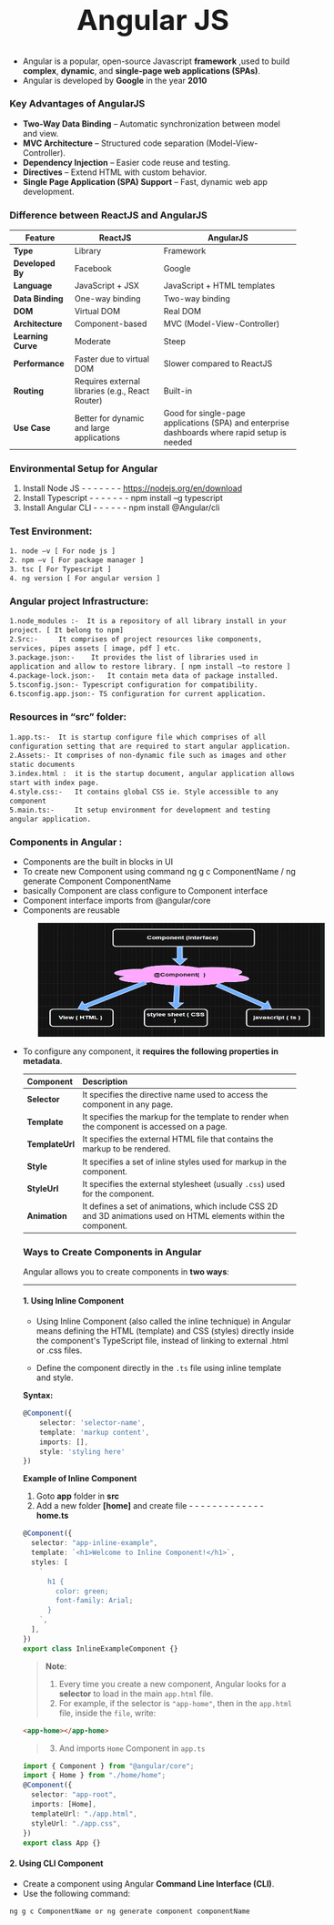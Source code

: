 <h1 style="text-align:center;font-size:50px">Angular JS</h1>

- Angular is a popular, open-source Javascript **framework** ,used to build **complex**, **dynamic**, and **single-page web applications (SPAs)**.
- Angular is developed by **Google** in the year **2010**

### Key Advantages of AngularJS

- **Two-Way Data Binding** – Automatic synchronization between model and view.
- **MVC Architecture** – Structured code separation (Model-View-Controller).
- **Dependency Injection** – Easier code reuse and testing.
- **Directives** – Extend HTML with custom behavior.
- **Single Page Application (SPA) Support** – Fast, dynamic web app development.

### Difference between ReactJS and AngularJS

| Feature            | ReactJS                                          | AngularJS                                                                                     |
| ------------------ | ------------------------------------------------ | --------------------------------------------------------------------------------------------- |
| **Type**           | Library                                          | Framework                                                                                     |
| **Developed By**   | Facebook                                         | Google                                                                                        |
| **Language**       | JavaScript + JSX                                 | JavaScript + HTML templates                                                                   |
| **Data Binding**   | One-way binding                                  | Two-way binding                                                                               |
| **DOM**            | Virtual DOM                                      | Real DOM                                                                                      |
| **Architecture**   | Component-based                                  | MVC (Model-View-Controller)                                                                   |
| **Learning Curve** | Moderate                                         | Steep                                                                                         |
| **Performance**    | Faster due to virtual DOM                        | Slower compared to ReactJS                                                                    |
| **Routing**        | Requires external libraries (e.g., React Router) | Built-in                                                                                      |
| **Use Case**       | Better for dynamic and large applications        | Good for single-page applications (SPA) and enterprise dashboards where rapid setup is needed |

### Environmental Setup for Angular

1. Install Node JS - - - - - - - <a href="https://nodejs.org/en/download"> https://nodejs.org/en/download</a>
2. Install Typescript - - - - - - - npm install –g typescript
3. Install Angular CLI - - - - - - npm install @Angular/cli

### Test Environment:

    1. node –v [ For node js ]
    2. npm –v [ For package manager ]
    3. tsc [ For Typescript ]
    4. ng version [ For angular version ]

### Angular project Infrastructure:

    1.node_modules :-  It is a repository of all library install in your project. [ It belong to npm]
    2.Src:-     It comprises of project resources like components, services, pipes assets [ image, pdf ] etc.
    3.package.json:-    It provides the list of libraries used in application and allow to restore library. [ npm install –to restore ]
    4.package-lock.json:-   It contain meta data of package installed.
    5.tsconfig.json:- Typescript configuration for compatibility.
    6.tsconfig.app.json:- TS configuration for current application.

### Resources in “src” folder:

    1.app.ts:-  It is startup configure file which comprises of all configuration setting that are required to start angular application.
    2.Assets:- It comprises of non-dynamic file such as images and other static documents
    3.index.html :  it is the startup document, angular application allows start with index page.
    4.style.css:-   It contains global CSS ie. Style accessible to any component
    5.main.ts:-     It setup environment for development and testing angular application.

### Components in Angular :

- Components are the built in blocks in UI
- To create new Component using command
  ng g c ComponentName / ng generate Component ComponentName
- basically Component are class configure to Component interface
- Component interface imports from @angular/core
- Components are reusable

 <img src="image.png" alt="alt text" width="700" height="200" style="margin-left:50px" />

- To configure any component, it **requires the following properties in metadata**.

  | **Component**   | **Description**                                                                                                    |
  | --------------- | ------------------------------------------------------------------------------------------------------------------ |
  | **Selector**    | It specifies the directive name used to access the component in any page.                                          |
  | **Template**    | It specifies the markup for the template to render when the component is accessed on a page.                       |
  | **TemplateUrl** | It specifies the external HTML file that contains the markup to be rendered.                                       |
  | **Style**       | It specifies a set of inline styles used for markup in the component.                                              |
  | **StyleUrl**    | It specifies the external stylesheet (usually `.css`) used for the component.                                      |
  | **Animation**   | It defines a set of animations, which include CSS 2D and 3D animations used on HTML elements within the component. |

  ### Ways to Create Components in Angular

  Angular allows you to create components in **two ways**:

  ***

  #### 1. Using Inline Component

  - Using Inline Component (also called the inline technique) in Angular means defining the HTML (template) and CSS (styles) directly inside the component's TypeScript file, instead of linking to external .html or .css files.

  - Define the component directly in the `.ts` file using inline template and style.

  **Syntax:**

  ```ts
  @Component({
      selector: 'selector-name',
      template: 'markup content',
      imports: [],
      style: 'styling here'
  })

  ```

  **Example of Inline Component**

  1. Goto **app** folder in **src**
  2. Add a new folder **[home]** and create file - - - - - - - - - - - - - **home.ts**

  ```ts
  @Component({
    selector: "app-inline-example",
    template: `<h1>Welcome to Inline Component!</h1>`,
    styles: [
      `
        h1 {
          color: green;
          font-family: Arial;
        }
      `,
    ],
  })
  export class InlineExampleComponent {}
  ```

  > **Note**:
  >
  > 1.  Every time you create a new component, Angular looks for a **selector** to load in the main `app.html` file.
  > 2.  For example, if the selector is `"app-home"`, then in the `app.html` file, inside the `file`, write:

  ```html
  <app-home></app-home>
  ```

  > 3.  And imports `Home` Component in `app.ts`

  ```ts
  import { Component } from "@angular/core";
  import { Home } from "./home/home";
  @Component({
    selector: "app-root",
    imports: [Home],
    templateUrl: "./app.html",
    styleUrl: "./app.css",
  })
  export class App {}
  ```

#### 2. Using CLI Component

- Create a component using Angular **Command Line Interface (CLI)**.
- Use the following command:

```bash
ng g c ComponentName or ng generate component componentName
```
